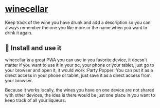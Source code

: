 # [winecellar](https://d3cxb87nqtue4.cloudfront.net/index.html)

Keep track of the wine you have drunk and add a description so you can always remember the one you like more or the name when you want to drink it again.

## :rocket: Install and use it

winecellar is a great PWA you can use in you favorite device, it doesn't matter if you want to use it in your pc, your phone or your tablet, just go to your browser and open it, it would work :Party Popper: You can put it as a direct access in your phone or tablet, just save it as a direct access from your browser.

Because it works locally, the wines you have on one device are not shared with other devices, the idea is there would be just one place in you want to keep track of all your liqueurs.

